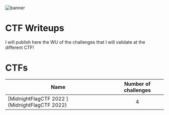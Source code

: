 ![banner]()

# CTF Writeups

I will publish here the WU of the challenges that I will validate at the different CTF!

# CTFs

| Name                                                             | Number of challenges | 
|------------------------------------------------------------------|:--------------------:|
| [MidnightFlagCTF 2022 ](MidnightFlagCTF 2022)                         |          4          |



